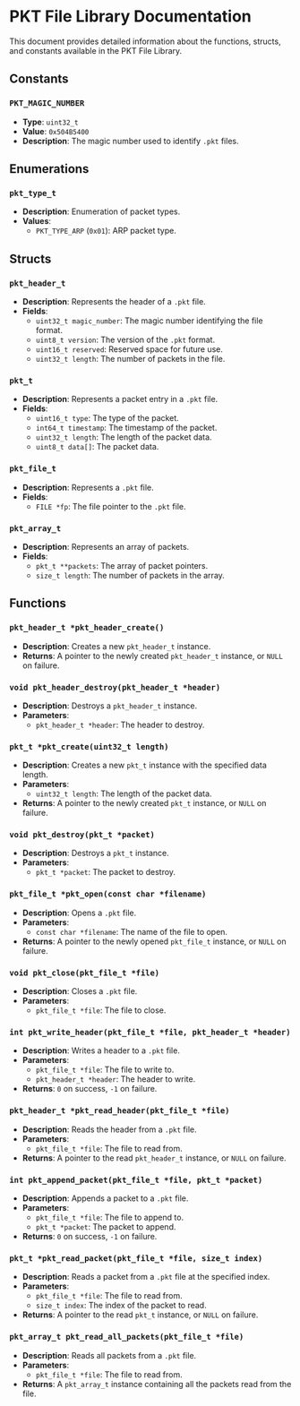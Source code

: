 # PKT File Library Documentation

This document provides detailed information about the functions, structs, and constants available in the PKT File Library.

## Constants

### `PKT_MAGIC_NUMBER`
- **Type**: `uint32_t`
- **Value**: `0x504B5400`
- **Description**: The magic number used to identify `.pkt` files.

## Enumerations

### `pkt_type_t`
- **Description**: Enumeration of packet types.
- **Values**:
  - `PKT_TYPE_ARP` (`0x01`): ARP packet type.

## Structs

### `pkt_header_t`
- **Description**: Represents the header of a `.pkt` file.
- **Fields**:
  - `uint32_t magic_number`: The magic number identifying the file format.
  - `uint8_t version`: The version of the `.pkt` format.
  - `uint16_t reserved`: Reserved space for future use.
  - `uint32_t length`: The number of packets in the file.

### `pkt_t`
- **Description**: Represents a packet entry in a `.pkt` file.
- **Fields**:
  - `uint16_t type`: The type of the packet.
  - `int64_t timestamp`: The timestamp of the packet.
  - `uint32_t length`: The length of the packet data.
  - `uint8_t data[]`: The packet data.

### `pkt_file_t`
- **Description**: Represents a `.pkt` file.
- **Fields**:
  - `FILE *fp`: The file pointer to the `.pkt` file.

### `pkt_array_t`
- **Description**: Represents an array of packets.
- **Fields**:
  - `pkt_t **packets`: The array of packet pointers.
  - `size_t length`: The number of packets in the array.

## Functions

### `pkt_header_t *pkt_header_create()`
- **Description**: Creates a new `pkt_header_t` instance.
- **Returns**: A pointer to the newly created `pkt_header_t` instance, or `NULL` on failure.

### `void pkt_header_destroy(pkt_header_t *header)`
- **Description**: Destroys a `pkt_header_t` instance.
- **Parameters**:
  - `pkt_header_t *header`: The header to destroy.

### `pkt_t *pkt_create(uint32_t length)`
- **Description**: Creates a new `pkt_t` instance with the specified data length.
- **Parameters**:
  - `uint32_t length`: The length of the packet data.
- **Returns**: A pointer to the newly created `pkt_t` instance, or `NULL` on failure.

### `void pkt_destroy(pkt_t *packet)`
- **Description**: Destroys a `pkt_t` instance.
- **Parameters**:
  - `pkt_t *packet`: The packet to destroy.

### `pkt_file_t *pkt_open(const char *filename)`
- **Description**: Opens a `.pkt` file.
- **Parameters**:
  - `const char *filename`: The name of the file to open.
- **Returns**: A pointer to the newly opened `pkt_file_t` instance, or `NULL` on failure.

### `void pkt_close(pkt_file_t *file)`
- **Description**: Closes a `.pkt` file.
- **Parameters**:
  - `pkt_file_t *file`: The file to close.

### `int pkt_write_header(pkt_file_t *file, pkt_header_t *header)`
- **Description**: Writes a header to a `.pkt` file.
- **Parameters**:
  - `pkt_file_t *file`: The file to write to.
  - `pkt_header_t *header`: The header to write.
- **Returns**: `0` on success, `-1` on failure.

### `pkt_header_t *pkt_read_header(pkt_file_t *file)`
- **Description**: Reads the header from a `.pkt` file.
- **Parameters**:
  - `pkt_file_t *file`: The file to read from.
- **Returns**: A pointer to the read `pkt_header_t` instance, or `NULL` on failure.

### `int pkt_append_packet(pkt_file_t *file, pkt_t *packet)`
- **Description**: Appends a packet to a `.pkt` file.
- **Parameters**:
  - `pkt_file_t *file`: The file to append to.
  - `pkt_t *packet`: The packet to append.
- **Returns**: `0` on success, `-1` on failure.

### `pkt_t *pkt_read_packet(pkt_file_t *file, size_t index)`
- **Description**: Reads a packet from a `.pkt` file at the specified index.
- **Parameters**:
  - `pkt_file_t *file`: The file to read from.
  - `size_t index`: The index of the packet to read.
- **Returns**: A pointer to the read `pkt_t` instance, or `NULL` on failure.

### `pkt_array_t pkt_read_all_packets(pkt_file_t *file)`
- **Description**: Reads all packets from a `.pkt` file.
- **Parameters**:
  - `pkt_file_t *file`: The file to read from.
- **Returns**: A `pkt_array_t` instance containing all the packets read from the file.
